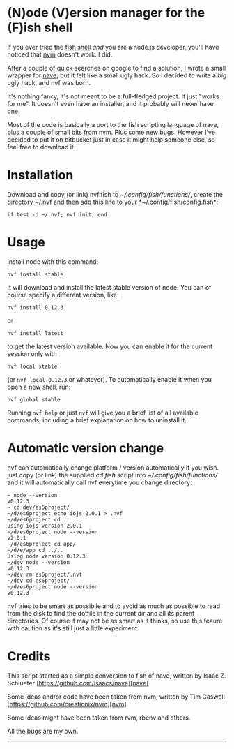 (N)ode (V)ersion manager for the (F)ish shell
=============================================

If you ever tried the [fish shell][fish] *and* you are a node.js developer, you'll have noticed that [nvm][nvm] doesn't work. I did.

After a couple of quick searches on google to find a solution, I wrote a small wrapper for [nave][nave], but it felt like a small ugly hack. So i decided to write a *big* ugly hack, and nvf was born.

It's nothing fancy, it's not meant to be a full-fledged project. It just "works for me". It doesn't even have an installer, and it probably will never have one.

Most of the code is basically a port to the fish scripting language of nave, plus a couple of small bits from nvm. Plus some new bugs. However I've decided to put it on bitbucket just in case it might help someone else, so feel free to download it.

Installation
============

Download and copy (or link) nvf.fish to *~/.config/fish/functions/*, create the directory ~/.nvf and then add this line to your *~/.config/fish/config.fish*:

    if test -d ~/.nvf; nvf init; end

Usage
=====

Install node with this command:

    nvf install stable

It will download and install the latest stable version of node. You can of course specify a different version, like:

    nvf install 0.12.3

or

    nvf install latest

to get the latest version available. Now you can enable it for the current session only with

    nvf local stable

(or `nvf local 0.12.3` or whatever). To automatically enable it when you open a new shell, run:

    nvf global stable

Running `nvf help` or just `nvf` will give you a brief list of all available commands, including a brief explanation on how to uninstall it.

Automatic version change
========================

nvf can automatically change platform / version automatically if you wish. just copy (or link) the supplied *cd.fish* script into *~/.config/fish/functions/* and it will automatically call nvf everytime you change directory:

    ~ node --version
    v0.12.3
    ~ cd dev/es6project/
    ~/d/es6project echo iojs-2.0.1 > .nvf
    ~/d/es6project cd .
    Using iojs version 2.0.1
    ~/d/es6project node --version
    v2.0.1
    ~/d/es6project cd app/
    ~/d/e/app cd ../..
    Using node version 0.12.3
    ~/dev node --version
    v0.12.3
    ~/dev rm es6project/.nvf
    ~/dev cd es6project/
    ~/d/es6project node --version
    v0.12.3

nvf tries to be smart as possibile and to avoid as much as possible to read from the disk to find the dotfile in the current dir and all its parent directories. Of course it may not be as smart as it thinks, so use this feaure with caution as it's still just a little experiment.

Credits
=======

This script started as a simple conversion to fish of nave,
written by Isaac Z. Schlueter [https://github.com/isaacs/nave][nave]

Some ideas and/or code have been taken from nvm, written by
Tim Caswell [https://github.com/creationix/nvm][nvm]

Some ideas might have been taken from rvm, rbenv and others.

All the bugs are my own.

---

[fish]: http://fishshell.com/
[nvm]: https://github.com/creationix/nvm
[nave]: https://github.com/isaacs/nave
